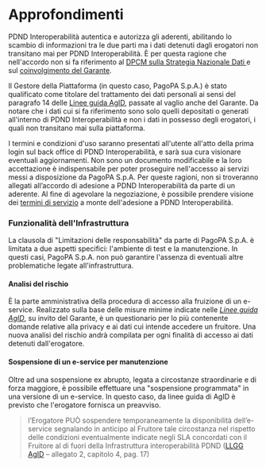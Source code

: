 # Approfondimenti

PDND Interoperabilità autentica e autorizza gli aderenti, abilitando lo scambio di informazioni tra le due parti ma i dati detenuti dagli erogatori non transitano mai per PDND Interoperabilità. È per questa ragione che nell'accordo non si fa riferimento al [DPCM sulla Strategia Nazionale Dati ](https://docs.italia.it/italia/piano-triennale-ict/codice-amministrazione-digitale-docs/it/v2018-09-28/_rst/capo5_sezione1_art50-ter.html)e sul [coinvolgimento del Garante](https://www.garanteprivacy.it/web/guest/home/docweb/-/docweb-display/docweb/9732758).

Il Gestore della Piattaforma (in questo caso, PagoPA S.p.A.) è stato qualificato come titolare del trattamento dei dati personali ai sensi del paragrafo 14 delle [Linee guida AgID](https://trasparenza.agid.gov.it/moduli/downloadFile.php?file=oggetto_allegati/213481831510O__O20211210_LG+Infrastruttura+Interoperabilit%26%23224%3B+PDND_v1.pdf), passate al vaglio anche del Garante. Da notare che i dati cui si fa riferimento sono solo quelli depositati o generati all'interno di PDND Interoperabilità e non i dati in possesso degli erogatori, i quali non transitano mai sulla piattaforma.

I termini e condizioni d'uso saranno presentati all'utente all'atto della prima login sul back office di PDND Interoperabilità, e sarà sua cura visionare eventuali aggiornamenti. Non sono un documento modificabile e la loro accettazione è indispensabile per poter proseguire nell'accesso ai servizi messi a disposizione da PagoPA S.p.A. Per queste ragioni, non si troveranno allegati all’accordo di adesione a PDND Interoperabilità da parte di un aderente. Al fine di agevolare la negoziazione, è possibile prendere visione dei [termini di servizio](https://selfcare.interop.pagopa.it/ui/it/termini-di-servizio) a monte dell'adesione a PDND Interoperabilità.

### Funzionalità dell'Infrastruttura

La clausola di "Limitazioni delle responsabilità" da parte di PagoPA S.p.A. è limitata a due aspetti specifici: l'ambiente di test e la manutenzione. In questi casi, PagoPA S.p.A. non può garantire l'assenza di eventuali altre problematiche legate all'infrastruttura.

#### Analisi del rischio

È la parte amministrativa della procedura di accesso alla fruizione di un e-service. Realizzato sulla base delle misure minime indicate nelle [_Linee guida AgID_](https://trasparenza.agid.gov.it/moduli/downloadFile.php?file=oggetto_allegati/213481831510O__O20211210_LG+Infrastruttura+Interoperabilit%26%23224%3B+PDND_v1.pdf), su invito del Garante, è un questionario per lo più contenente domande relative alla privacy e ai dati cui intende accedere un fruitore. Una nuova analisi del rischio andrà compilata per ogni finalità di accesso ai dati detenuti dall'erogatore.&#x20;

#### Sospensione di un e-service per manutenzione

Oltre ad una sospensione ex abrupto, legata a circostanze straordinarie e di forza maggiore, è possibile effettuare una "sospensione programmata" in una versione di un e-service. In questo caso, da linee guida di AgID è previsto che l'erogatore fornisca un preavviso.

> l’Erogatore PUÒ sospendere temporaneamente la disponibilità dell’e-service segnalando in anticipo al Fruitore tale circostanza nel rispetto delle condizioni eventualmente indicate negli SLA concordati con il Fruitore al di fuori della Infrastruttura interoperabilità PDND ([LLGG AgID](https://trasparenza.agid.gov.it/moduli/downloadFile.php?file=oggetto_allegati/213481832130O__O20211210_LG+Infrastruttura+Interoperabilit%26%23224%3B+PDND_v1_allegato+2.pdf) – allegato 2, capitolo 4, pag. 17)
